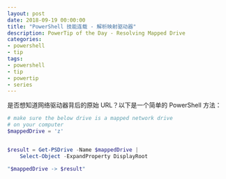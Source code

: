 ```yaml
---
layout: post
date: 2018-09-19 00:00:00
title: "PowerShell 技能连载 - 解析映射驱动器"
description: PowerTip of the Day - Resolving Mapped Drive
categories:
- powershell
- tip
tags:
- powershell
- tip
- powertip
- series
---
```

是否想知道网络驱动器背后的原始 URL？以下是一个简单的 PowerShell 方法：

```powershell
# make sure the below drive is a mapped network drive
# on your computer
$mappedDrive = 'z'


$result = Get-PSDrive -Name $mappedDrive |
    Select-Object -ExpandProperty DisplayRoot

"$mappedDrive -> $result"
```

<!--本文国际来源：[Resolving Mapped Drive](http://community.idera.com/powershell/powertips/b/tips/posts/resolving-mapped-drive)-->
